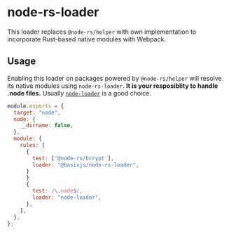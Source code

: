 # node-rs-loader
This loader replaces `@node-rs/helper` with own implementation to incorporate Rust-based native modules with Webpack.

## Usage
Enabling this loader on packages powered by `@node-rs/helper` will resolve its native modules using `node-rs-loader`.
**It is your resposiblity to handle .node files.** Usually [`node-loader`](https://github.com/webpack-contrib/node-loader) is a good choice.

```js
module.exports = {
  target: "node",
  node: {
    __dirname: false,
  },
  module: {
    rules: [
      {
        test: ['@node-rs/bcrypt'],
        loader: "@basixjs/node-rs-loader",
      }
      }
      {
        test: /\.node$/,
        loader: "node-loader",
      },
    ],
  },
};
```
